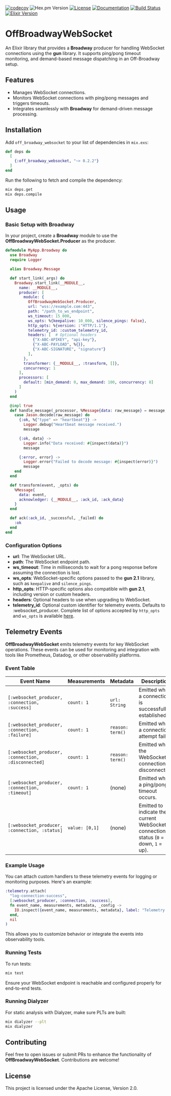 [![codecov](https://codecov.io/gh/mpol1t/off_broadway_websocket/graph/badge.svg?token=ZDf9PrffNJ)](https://codecov.io/gh/mpol1t/off_broadway_websocket)
![Hex.pm Version](https://img.shields.io/hexpm/v/off_broadway_websocket)
[![License](https://img.shields.io/github/license/mpol1t/geminex.svg)](https://github.com/mpol1t/geminex/blob/main/LICENSE)
[![Documentation](https://img.shields.io/badge/docs-hexdocs-blue.svg)](https://hexdocs.pm/off_broadway_websocket)
[![Build Status](https://github.com/mpol1t/geminex/actions/workflows/elixir.yml/badge.svg)](https://github.com/mpol1t/off_broadway_websocket/actions)
[![Elixir Version](https://img.shields.io/badge/elixir-~%3E%201.16-purple.svg)](https://elixir-lang.org/)

# OffBroadwayWebSocket

An Elixir library that provides a **Broadway** producer for handling WebSocket connections using the **gun** library. It supports ping/pong timeout monitoring, and demand-based message dispatching in an Off-Broadway setup.

## Features

- Manages WebSocket connections.
- Monitors WebSocket connections with ping/pong messages and triggers timeouts.
- Integrates seamlessly with **Broadway** for demand-driven message processing.

## Installation

Add `off_broadway_websocket` to your list of dependencies in `mix.exs`:

```elixir
def deps do
  [
    {:off_broadway_websocket, "~> 0.2.2"}
  ]
end
```

Run the following to fetch and compile the dependency:

```bash
mix deps.get
mix deps.compile
```

## Usage

### Basic Setup with **Broadway**

In your project, create a **Broadway** module to use the **OffBroadwayWebSocket.Producer** as the producer.

```elixir
defmodule MyApp.Broadway do
  use Broadway
  require Logger

  alias Broadway.Message

  def start_link(_args) do
    Broadway.start_link(__MODULE__,
      name: __MODULE__,
      producer: [
        module: {
          OffBroadwayWebSocket.Producer,
          url: "wss://example.com:443",
          path: "/path_to_ws_endpoint",
          ws_timeout: 15_000,
          ws_opts: %{keepalive: 10_000, silence_pings: false},
          http_opts: %{version: :"HTTP/1.1"},
          telemetry_id: :custom_telemetry_id,
          headers: [  # Optional headers
            {"X-ABC-APIKEY", "api-key"},
            {"X-ABC-PAYLOAD", %{}},
            {"X-ABC-SIGNATURE", "signature"}
          ],
        },
        transformer: {__MODULE__, :transform, []},
        concurrency: 1
      ],
      processors: [
        default: [min_demand: 0, max_demand: 100, concurrency: 8]
      ]
    )
  end

  @impl true
  def handle_message(_processor, %Message{data: raw_message} = message, _context) do
    case Jason.decode(raw_message) do
      {:ok, %{"type" => "heartbeat"}} ->
        Logger.debug("Heartbeat message received.")
        message

      {:ok, data} ->
        Logger.info("Data received: #{inspect(data)}")
        message

      {:error, error} ->
        Logger.error("Failed to decode message: #{inspect(error)}")
        message
    end
  end

  def transform(event, _opts) do
    %Message{
      data: event,
      acknowledger: {__MODULE__, :ack_id, :ack_data}
    }
  end

  def ack(:ack_id, _successful, _failed) do
    :ok
  end
end
```

### Configuration Options

- **url**: The WebSocket URL.
- **path**: The WebSocket endpoint path.
- **ws_timeout**: Time in milliseconds to wait for a pong response before assuming the connection is lost.
- **ws_opts**: WebSocket-specific options passed to the **gun 2.1** library, such as `keepalive` and `silence_pings`.
- **http_opts**: HTTP-specific options also compatible with **gun 2.1**, including version or custom headers.
- **headers**: Optional headers to use when upgrading to WebSocket.
- **telemetry_id**: Optional custom identifier for telemetry events. Defaults to :websocket_producer.
Complete list of options accepted by `http_opts` and `ws_opts` is available [here](https://ninenines.eu/docs/en/gun/2.1/manual/gun/).

## Telemetry Events

**OffBroadwayWebSocket** emits telemetry events for key WebSocket operations. These events can be used for monitoring and integration with tools like Prometheus, Datadog, or other observability platforms.

### Event Table
| **Event Name**                                  | **Measurements** | **Metadata**          | **Description**                                           |
|-------------------------------------------------|------------------|-----------------------|-----------------------------------------------------------|
| `[:websocket_producer, :connection, :success]`  | `count: 1`       | `url: String`         | Emitted when a connection is successfully established.     |
| `[:websocket_producer, :connection, :failure]`  | `count: 1`       | `reason: term()`      | Emitted when a connection attempt fails.                  |
| `[:websocket_producer, :connection, :disconnected]` | `count: 1`       | `reason: term()`      | Emitted when the WebSocket connection is disconnected.     |
| `[:websocket_producer, :connection, :timeout]`  | `count: 1`       | (none)                | Emitted when a ping/pong timeout occurs.                  |
| `[:websocket_producer, :connection, :status]`   | `value: [0,1]`   | (none)                | Emitted to indicate the current WebSocket connection status (`0` = down, `1` = up). |

### Example Usage

You can attach custom handlers to these telemetry events for logging or monitoring purposes. Here's an example:

```elixir
:telemetry.attach(
  "log-connection-success",
  [:websocket_producer, :connection, :success],
  fn event_name, measurements, metadata, _config ->
    IO.inspect({event_name, measurements, metadata}, label: "Telemetry Event")
  end,
  nil
)
```

This allows you to customize behavior or integrate the events into observability tools.

### Running Tests

To run tests:

```bash
mix test
```

Ensure your WebSocket endpoint is reachable and configured properly for end-to-end tests.

### Running Dialyzer

For static analysis with Dialyzer, make sure PLTs are built:

```bash
mix dialyzer --plt
mix dialyzer
```

## Contributing

Feel free to open issues or submit PRs to enhance the functionality of **OffBroadwayWebSocket**. Contributions are welcome!

## License

This project is licensed under the Apache License, Version 2.0.
